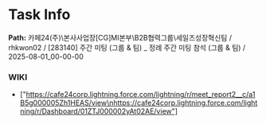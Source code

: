 # Task Info

**Path:** 카페24(주)\본사사업장\[CG]MI본부\B2B협력그룹\세일즈성장혁신팀 / rhkwon02 / [283140] 주간 미팅 (그룹 & 팀) _ 정례 주간 미팅 참석 (그룹 & 팀) / 2025-08-01_00-00-00

### WIKI
- ["https://cafe24corp.lightning.force.com/lightning/r/meet_report2__c/a1B5g000005Zh1HEAS/view\nhttps://cafe24corp.lightning.force.com/lightning/r/Dashboard/01ZTJ000002yAt02AE/view"]

